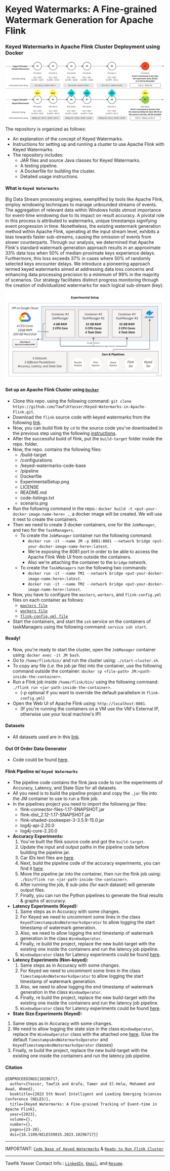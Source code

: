 # Keyed Watermarks: A Fine-grained Watermark Generation for Apache Flink 
### Keyed Watermarks in Apache Flink Cluster Deployment using Docker

![Vanilla Vs. Keyed WM](https://github.com/TawfikYasser/Keyed-Watermarks-in-Apache-Flink/blob/main/scenario.png)

The repository is organized as follows:

* An explanation of the concept of Keyed Watermarks.
* Instructions for setting up and running a cluster to use Apache Flink with Keyed Watermarks.
* The repository includes:
    * JAR files and source Java classes for Keyed Watermarks.
    * A testing pipeline.
    * A Dockerfile for building the cluster.
    * Detailed usage instructions.

#### What is `Keyed Watermarks` 
Big Data Stream processing engines, exemplified by tools like Apache Flink, employ windowing techniques to manage unbounded streams of events. The aggregation of relevant data within Windows holds utmost importance for event-time windowing due to its impact on result accuracy. A pivotal role in this process is attributed to watermarks, unique timestamps signifying event progression in time. Nonetheless, the existing watermark generation method within Apache Flink, operating at the input stream level, exhibits a bias towards faster sub-streams, causing the omission of events from slower counterparts. Through our analysis, we determined that Apache Flink's standard watermark generation approach results in an approximate $33\%$ data loss when $50\%$ of median-proximate keys experience delays. Furthermore, this loss exceeds $37\%$ in cases where $50\%$ of randomly selected keys encounter delays. We introduce a pioneering approach termed keyed watermarks aimed at addressing data loss concerns and enhancing data processing precision to a minimum of $99\%$ in the majority of scenarios. Our strategy facilitates distinct progress monitoring through the creation of individualized watermarks for each logical sub-stream (key).

![Experimental Setup](https://github.com/TawfikYasser/Keyed-Watermarks-in-Apache-Flink/blob/main/ExperimentalSetup.png)

#### Set up an Apache Flink Cluster using [`Docker`](https://github.com/TawfikYasser/kw-flink-cluster-docker/blob/main/Dockerfile)
* Clone this repo. using the following command: `git clone https://github.com/TawfikYasser/Keyed-Watermarks-in-Apache-Flink.git`.
* Download the `flink` source code with keyed watermarks from the following [link](https://drive.google.com/drive/folders/1Tq95uxpyzlph5SN5vq4upQg4_bYm8TQb?usp=sharing).
* Now, you can build flink by `cd` to the source code you've downloaded in the previous step using the following [instructions](https://nightlies.apache.org/flink/flink-docs-master/docs/flinkdev/building/#build-flink).
* After the successful build of flink, put the `build-target` folder inside the repo. folder.
* Now, the repo. contains the following files:
  * /build-target
  * /configurations
  * /keyed-watermarks-code-base
  * /pipeline
  * Dockerfile
  * ExperimentalSetup.png
  * LICENSE
  * README.md
  * code-listings.txt
  * scenario.png
* Run the following command in the repo.: `docker build -t <put-your-docker-image-name-here> .`, a docker image will be created. We will use it next to create the containers.
* Then we need to create 3 docker containers, one for the `JobManager`, and two for the `TaskManagers`.
   * To create the `JobManager` container run the following command:
     * `docker run -it --name JM -p 8081:8081 --network bridge <put-your-docker-image-name-here>:latest`.
     * We're exposing the 8081 port in order to be able to access the Apache Flink Web UI from outside the containers.
     * Also we're attaching the container to the `bridge` network.
   * To create the `TaskManagers` run the following two commands:
     * `docker run -it --name TM1 --network bridge <put-your-docker-image-name-here>:latest`.
     * `docker run -it --name TM2 --network bridge <put-your-docker-image-name-here>:latest`.
* Now, you have to configure the `masters`, `workers`, and `flink-config.yml` files on each container as follows:
   * [`masters file`](https://github.com/TawfikYasser/kw-flink-cluster-docker/blob/main/configurations/masters.txt)
   * [`workers file`](https://github.com/TawfikYasser/kw-flink-cluster-docker/blob/main/configurations/workers.txt)
   * [`flink-config.yml file`](https://github.com/TawfikYasser/kw-flink-cluster-docker/blob/main/configurations/flink-config.yml)
* Start the containers, and start the `ssh` service on the containers of taskManagers using the following command: `service ssh start`.

#### Ready!
* Now, you're ready to start the cluster, open the `JobManager` container using: `docker exec -it JM bash`.
* Go to `/home/flink/bin/` and run the cluster using: `./start-cluster.sh`.
* To copy any file (i.e. the job jar file) into the container, use the following command outside the container: `docker cp <file-path> JM:<path-inside-the-container>`.
* Run a Flink job inside `/home/flink/bin/` using the following command: `./flink run <jar-path-inside-the-container>`.
  * (-p <parallelism> optional if you want to override the default parallelism in `flink-config.yml`)
* Open the Web UI of Apache Flink using: `http://localhost:8081`.
  * (If you're running the containers on a VM use the VM's External IP, otherwise use your local machine's IP)

#### Datasets
* All datasets used are in this [link](https://drive.google.com/drive/folders/1F3ageBfsfOXqHKrk0H0ItqkJ4WJr_lQd?usp=sharing).

#### Out Of Order Data Generator
* Code could be found [here](https://drive.google.com/drive/folders/1Hkza13L3HfT8U7eVvLBOLnXrxN8r6Zhr?usp=sharing).

#### Flink Pipeline w/ `Keyed Watermarks`
* The pipeline code contains the flink java code to run the experiments of Accuracy, Latency, and State Size for all datasets.
* All you need is to build the pipeline project and copy the `.jar` file into the JM container to use to run a flink job.
* In the pipelines project you need to import the following jar files:
  * flink-connector-files-1.17-SNAPSHOT.jar
  * flink-dist_2.12-1.17-SNAPSHOT.jar
  * flink-shaded-zookeeper-3-3.5.9-15.0.jar
  * log4j-api-2.20.0
  * log4j-core-2.20.0
* **Accuracy Experiments:**
  1. You've built the flink source code and got the `build-target`.
  2. Update the input and output paths in the pipeline code before building the pipeline jar.
  3. Car IDs text files are [here](https://drive.google.com/drive/folders/1-Gi7heqdcBCpnIUfpq5LzAp84Jhf0dMJ?usp=sharing).
  4. Next, build the pipeline code of the accuracy experiments, you can find it [here](https://drive.google.com/drive/folders/1E8FLGTRq88k9glyrR7bt9IsUKOzfQFPx?usp=sharing).
  5. Move the pipeline jar into the container, then run the flink job using: `./bin/flink run <jar-path-inside-the-container>`.
  6. After running the job, 8 sub-jobs (for each dataset) will generate output files.
  7. Finally, you can run the Python pipelines to generate the final results & graphs of accuracy.
* **Latency Experiments (Keyed):**
  1. Same steps as in Accuracy with some changes.
  2. For Keyed we need to uncomment some lines in the class `KeyedTimestampsAndWatermarksOperator` to allow logging the start timestamp of watermark generation.
  3. Also, we need to allow logging the end timestamp of watermark generation in the class `WindowOperator`.
  4. Finally, re build the project, replace the new build-target with the existing one inside the containers and run the latency job pipeline.
  5. `WindowOperator` class for Latency experiments could be found [here](https://drive.google.com/drive/folders/16_jsF-z_55_NvG187NLVj6KG8NwKItXm?usp=sharing).
* **Latency Experiments (Non-keyed):**
  1. Same steps as in Accuracy with some changes.
  2. For Keyed we need to uncomment some lines in the class `TimestampsAndWatermarksOperator` to allow logging the start timestamp of watermark generation.
  3. Also, we need to allow logging the end timestamp of watermark generation in the class `WindowOperator`.
  4. Finally, re build the project, replace the new build-target with the existing one inside the containers and run the latency job pipeline.
  5. `WindowOperator` class for Latency experiments could be found [here](https://drive.google.com/drive/folders/16_jsF-z_55_NvG187NLVj6KG8NwKItXm?usp=sharing).
* **State Size Experiments (Keyed):**
 1. Same steps as in Accuracy with some changes.
  3. We need to allow logging the state size in the class `WindowOperator`, replace the `WindowOperator` class with the attached one [here](https://drive.google.com/drive/folders/16_jsF-z_55_NvG187NLVj6KG8NwKItXm?usp=sharing). (Use the default `TimestampsAndWatermarksOperator` and `KeyedTimestampsAndWatermarksOperator` classes)
  4. Finally, re build the project, replace the new build-target with the existing one inside the containers and run the latency job pipeline.

#### Citation

```
@INPROCEEDINGS{10296717,
  author={Yasser, Tawfik and Arafa, Tamer and El-Helw, Mohamed and Awad, Ahmed},
  booktitle={2023 5th Novel Intelligent and Leading Emerging Sciences Conference (NILES)}, 
  title={Keyed Watermarks: A Fine-grained Tracking of Event-time in Apache Flink}, 
  year={2023},
  volume={},
  number={},
  pages={23-28},
  doi={10.1109/NILES59815.2023.10296717}}
```
---

IMPORTANT: [`Code Base of Keyed Watermarks`](https://github.com/TawfikYasser/kw-flink-cluster-docker/tree/main/keyed-watermarks-code-base) & [`Ready to Run Flink Cluster`](https://drive.google.com/drive/folders/1_gEHB0FxrvtpiAGlCqfd4GLXfACmn2As)

---
Tawfik Yasser Contact Info.: [`LinkedIn`](https://www.linkedin.com/in/tawfikyasser/), [`Email`](mailto:tawfekyassertawfek@gmail.com), and [`Resume`](https://drive.google.com/file/d/12KDxirYHipfH5bOuHgJtcBB6CmiHmqdM/view?usp=sharing).

